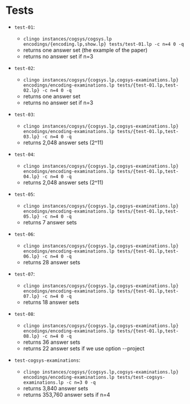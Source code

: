 # Tests

* `test-01`:
  - `clingo instances/cogsys/cogsys.lp encodings/{encoding.lp,show.lp} tests/test-01.lp -c n=4 0 -q`
  - returns one answer set (the example of the paper)
  - returns no answer set if n=3

* `test-02`:
  - `clingo instances/cogsys/{cogsys.lp,cogsys-examinations.lp} encodings/encoding-examinations.lp tests/{test-01.lp,test-02.lp} -c n=4 0 -q`
  - returns one answer set
  - returns no answer set if n=3

* `test-03`:
  - `clingo instances/cogsys/{cogsys.lp,cogsys-examinations.lp} encodings/encoding-examinations.lp tests/{test-01.lp,test-03.lp} -c n=4 0 -q`
  - returns 2,048 answer sets (2^11)

* `test-04`:
  - `clingo instances/cogsys/{cogsys.lp,cogsys-examinations.lp} encodings/encoding-examinations.lp tests/{test-01.lp,test-04.lp} -c n=4 0 -q`
  - returns 2,048 answer sets (2^11)

* `test-05`:
  - `clingo instances/cogsys/{cogsys.lp,cogsys-examinations.lp} encodings/encoding-examinations.lp tests/{test-01.lp,test-05.lp} -c n=4 0 -q`
  - returns 7 answer sets

* `test-06`:
  - `clingo instances/cogsys/{cogsys.lp,cogsys-examinations.lp} encodings/encoding-examinations.lp tests/{test-01.lp,test-06.lp} -c n=4 0 -q`
  - returns 28 answer sets

* `test-07`:
  - `clingo instances/cogsys/{cogsys.lp,cogsys-examinations.lp} encodings/encoding-examinations.lp tests/{test-01.lp,test-07.lp} -c n=4 0 -q`
  - returns 18 answer sets

* `test-08`:
  - `clingo instances/cogsys/{cogsys.lp,cogsys-examinations.lp} encodings/encoding-examinations.lp tests/{test-01.lp,test-08.lp} -c n=4 0 -q`
  - returns 36 answer sets
  - returns 22 answer sets if we use option --project

* `test-cogsys-examinations`:
  - `clingo instances/cogsys/{cogsys.lp,cogsys-examinations.lp} encodings/encoding-examinations.lp tests/test-cogsys-examinations.lp -c n=3 0 -q`
  - returns 3,840 answer sets
  - returns 353,760 answer sets if n=4
